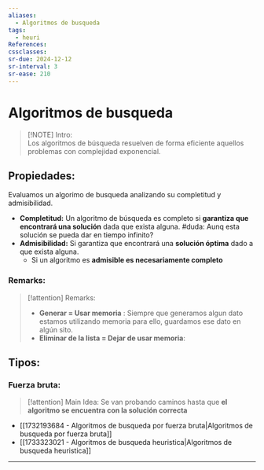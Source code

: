 ```yaml
---
aliases:
  - Algoritmos de busqueda
tags:
  - heuri
References: 
cssclasses: 
sr-due: 2024-12-12
sr-interval: 3
sr-ease: 210
---
```

# Algoritmos de busqueda

> [!NOTE] Intro:  
> Los algoritmos de búsqueda resuelven de forma eficiente aquellos problemas con complejidad exponencial. 

## Propiedades: 
Evaluamos un algorimo de busqueda analizando su completitud y admisibilidad.

+ **Completitud:** Un algoritmo de búsqueda es completo si **garantiza que encontrará una solución** dada que exista alguna. #duda: Aunq esta solución se pueda dar en tiempo infinito?
+ **Admisibilidad:** Si garantiza que encontrará una **solución óptima** dado a que exista alguna. 
	+ Si un algoritmo es **admisible es necesariamente completo**
### Remarks:

> [!attention] Remarks: 
> + **Generar = Usar memoria** : Siempre que generamos algun dato estamos utilizando memoria para ello, guardamos ese dato en algún sito. 
> + **Eliminar de la lista = Dejar de usar memoria**: 

## Tipos: 
### Fuerza bruta: 
> [!attention] Main Idea: 
> Se van probando caminos hasta que **el algoritmo se encuentra con la solución correcta** 

+ [[1732193684 - Algoritmos de busqueda por fuerza bruta|Algoritmos de busqueda por fuerza bruta]]
+ [[1733323021 - Algoritmos de busqueda heuristica|Algoritmos de busqueda heuristica]]

***